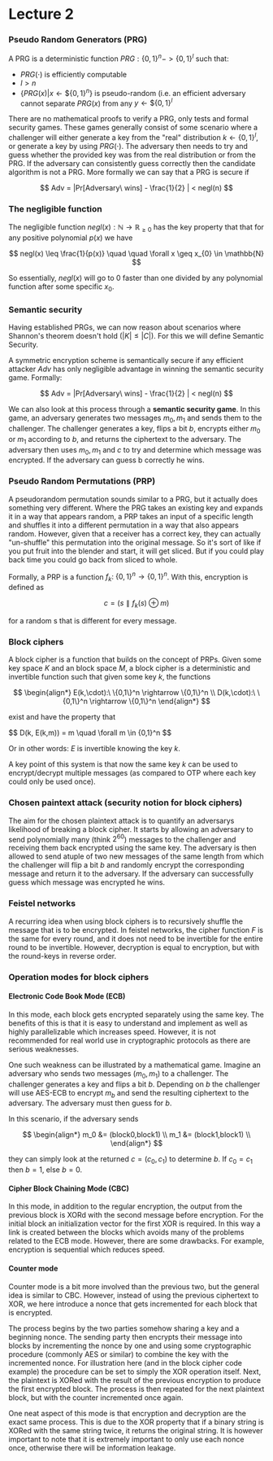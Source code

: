 # Lecture 2

### Pseudo Random Generators (PRG)
A PRG is a deterministic function $`PRG: \{0,1\}^n -> \{0,1\}^l`$ such that:
- $PRG(\cdot)$ is efficiently computable
- $l > n$
- $`\{PRG(x) | x \leftarrow \$ \{0,1\}^n\}`$ is pseudo-random (i.e. an efficient adversary cannot separate $PRG(x)$ from any $`y \leftarrow \$ \{0,1\}^l`$

There are no mathematical proofs to verify a PRG, only tests and formal security games. These games generally consist of some scenario where a challenger will either generate a key from the "real" distribution $`k \leftarrow \{0,1\}^l`$, or generate a key by using $PRG(\cdot)$. The adversary then needs to try and guess whether the provided key was from the real distribution or from the PRG. If the adversary can consistently guess correctly then the candidate algorithm is not a PRG. More formally we can say that a PRG is secure if 

$$
Adv = |Pr[Adversary\ wins] - \frac{1}{2} | < negl(n)
$$

### The negligible function
The negligible function $negl(x): \mathbb{N} \rightarrow \mathbb{R}_{\geq 0}$ has the key property that that for any positive polynomial $p(x)$ we have

$$
negl(x) \leq \frac{1}{p(x)} \quad \quad \forall x \geq x_{0} \in \mathbb{N}
$$

So essentially, $negl(x)$ will go to 0 faster than one divided by any polynomial function after some specific $x_0$. 

### Semantic security
Having established PRGs, we can now reason about scenarios where Shannon's theorem doesn't hold ($|K| \leq |C|$). For this we will define Semantic Security.

A symmetric encryption scheme is semantically secure if any efficient attacker $Adv$ has only negligible advantage in winning the semantic security game. Formally:

$$
Adv = |Pr[Adversary\ wins] - \frac{1}{2} | < negl(n)
$$

We can also look at this process through a **semantic security game**. In this game, an adversary generates two messages $m_{0},m_{1}$ and sends them to the challenger. The challenger generates a key, flips a bit $b$, encrypts either $m_{0}$ or $m_{1}$ according to $b$, and returns the ciphertext to the adversary. The adversary then uses $m_{0},m_{1}$ and $c$ to try and determine which message was encrypted. If the adversary can guess b correctly he wins. 

### Pseudo Random Permutations (PRP)
A pseudorandom permutation sounds similar to a PRG, but it actually does something very different. Where the PRG takes an existing key and expands it in a way that appears random, a PRP takes an input of a specific length and shuffles it into a different permutation in a way that also appears random. However, given that a receiver has a correct key, they can actually "un-shuffle" this permutation into the original message. So it's sort of like if you put fruit into the blender and start, it will get sliced. But if you could play back time you could go back from sliced to whole. 

Formally, a PRP is a function $`f_{k}:\ \{0,1\}^n \rightarrow \{0,1\}^n`$. With this, encryption is defined as 

$$
c = (s \parallel f_k(s) \oplus m)
$$

for a random s that is different for every message.

### Block ciphers
A block cipher is a function that builds on the concept of PRPs. Given some key space $K$ and an block space $M$, a block cipher is a deterministic and invertible function such that given some key $k$, the functions 

$$
\begin{align*}
E(k,\cdot):\ \{0,1\}^n \rightarrow \{0,1\}^n \\
D(k,\cdot):\ \{0,1\}^n \rightarrow \{0,1\}^n
\end{align*}
$$

exist and have the property that 

$$
D(k, E(k,m)) = m \quad \forall m \in \{0,1}^n
$$

Or in other words: $E$ is invertible knowing the key $k$.

A key point of this system is that now the same key $k$ can be used to encrypt/decrypt multiple messages (as compared to OTP where each key could only be used once).

### Chosen paintext attack (security notion for block ciphers)
The aim for the chosen plaintext attack is to quantify an adversarys likelihood of breaking a block cipher. It starts by allowing an adversary to send polynomially many (think $2^{60}$) messages to the challenger and receiving them back encrypted using the same key. The adversary is then allowed to send atuple of two new messages of the same length from which the challenger will flip a bit $b$ and randomly encrypt the corresponding message and return it to the adversary. If the adversary can successfully guess which message was encrypted he wins. 

### Feistel networks
A recurring idea when using block ciphers is to recursively shuffle the message that is to be encrypted. In feistel networks, the cipher function $F$ is the same for every round, and it does not need to be invertible for the entire round to be invertible. However, decryption is equal to encryption, but with the round-keys in reverse order.

### Operation modes for block ciphers

#### Electronic Code Book Mode (ECB)
In this mode, each block gets encrypted separately using the same key. The benefits of this is that it is easy to understand and implement as well as highly parallelizable which increases speed. However, it is not recommended for real world use in cryptographic protocols as there are serious weaknesses.

One such weakness can be illustrated by a mathematical game. Imagine an adversary who sends two messages $(m_0,m_1)$ to a challenger. The challenger generates a key and flips a bit $b$. Depending on $b$ the challenger will use AES-ECB to encrypt $m_b$ and send the resulting ciphertext to the adversary. The adversary must then guess for $b$. 

In this scenario, if the adversary sends 

$$
\begin{align*}
m_0 &= (block0,block1) \\
m_1 &= (block1,block1) \\
\end{align*}
$$

they can simply look at the returned $c = (c_0,c_1)$ to determine $b$. If $c_0 = c_1$ then $b=1$, else $b = 0$.

#### Cipher Block Chaining Mode (CBC)
In this mode, in addition to the regular encryption, the output from the previous block is XORd with the second message before encryption. For the initial block an initialization vector for the first XOR is required. In this way a link is created between the blocks which avoids many of the problems related to the ECB mode. However, there are some drawbacks. For example, encryption is sequential which reduces speed.

#### Counter mode 
Counter mode is a bit more involved than the previous two, but the general idea is similar to CBC. However, instead of using the previous ciphertext to XOR, we here introduce a nonce that gets incremented for each block that is encrypted. 

The process begins by the two parties somehow sharing a key and a beginning nonce. The sending party then encrypts their message into blocks by incrementing the nonce by one and using some cryptographic procedure (commonly AES or similar) to combine the key with the incremented nonce. For illustration here (and in the block cipher code example) the procedure can be set to simply the XOR operation itself. Next, the plaintext is XORed with the result of the previous encryption to produce the first encrypted block. The process is then repeated for the next plaintext block, but with the counter incremented once again. 

One neat aspect of this mode is that encryption and decryption are the exact same process. This is due to the XOR property that if a binary string is XORed with the same string twice, it returns the original string. It is however important to note that it is extremely important to only use each nonce once, otherwise there will be information leakage.

